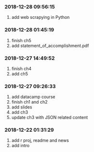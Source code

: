 ### 2018-12-28 09:56:15

1. add web scrapying in Python

### 2018-12-28 01:45:19

1. finish ch5
1. add statement_of_accomplishment.pdf

### 2018-12-27 14:49:52

1. finish ch4
1. add ch5

### 2018-12-27 09:26:33

1. add datacamp course
1. finish ch1 and ch2
1. add slides
1. add ch3
1. update ch3 with JSON related content

### 2018-12-22 01:31:29

1. add r proj, readme and news
1. add intro